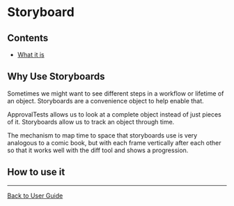 <a id="top"></a>

# Storyboard

<!-- toc -->
## Contents

  * [What it is](#what-it-is)<!-- endToc -->

## Why Use Storyboards

Sometimes we might want to see different steps in a workflow or lifetime of an object. Storyboards are a convenience object to help enable that.

ApprovalTests allows us to look at a complete object instead of just pieces of it. Storyboards allow us to track an object through time.

The mechanism to map time to space that storyboards use is very analogous to a comic book, but with each frame vertically after each other so that it works well with the diff tool and shows a progression.

## How to use it

---

[Back to User Guide](/doc/README.md#top)
